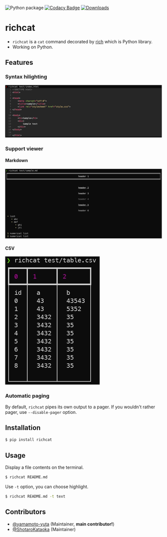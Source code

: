 ![Python package](https://github.com/richcat-dev/richcat/workflows/Python%20package/badge.svg)
[![Codacy Badge](https://api.codacy.com/project/badge/Grade/4e61b411095d4d3292e2a3e169aa0f35)](https://app.codacy.com/gh/richcat-dev/richcat?utm_source=github.com&utm_medium=referral&utm_content=richcat-dev/richcat&utm_campaign=Badge_Grade)
[![Downloads](https://pepy.tech/badge/richcat)](https://pepy.tech/project/richcat)
# richcat
-   `richcat` is a `cat` command decorated by [rich](https://github.com/willmcgugan/rich) which is Python library.
-   Working on Python.

## Features

### Syntax hilighting
![](doc/img/index-html.jpg)

### Support viewer

#### Markdown
![](doc/img/sample-md.jpg)

#### CSV
![](doc/img/table-csv.jpg)

### Automatic paging
By default, `richcat` pipes its own output to a pager. If you wouldn't rather pager, use `--disable-pager` option.

## Installation
```sh
$ pip install richcat
```

## Usage
Display a file contents on the terminal.
```sh
$ richcat README.md
```

Use `-t` option, you can choose highlight.
```sh
$ richcat README.md -t text
```

## Contributors
-   [@yamamoto-yuta](https://github.com/yamamoto-yuta) (Maintainer, **main contributor!**)
-   [@ShotaroKataoka](https://github.com/ShotaroKataoka) (Maintainer)
